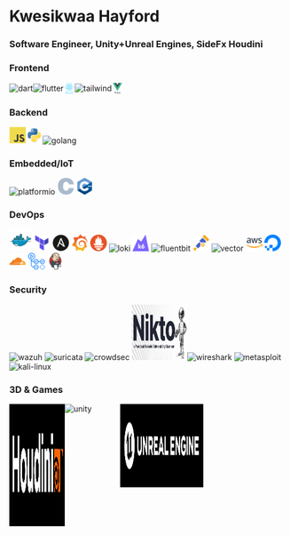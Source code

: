 <h1>Kwesikwaa Hayford</h1>
<h3>Software Engineer, Unity+Unreal Engines, SideFx Houdini</h3>
<div >

</div>
<!-- <div align="center">
  
<h3>Connect with me:</h3>
<p>
<a href="https://dev.to/kwesikwaa" target="blank"><img align="center" src="https://raw.githubusercontent.com/rahuldkjain/github-profile-readme-generator/master/src/images/icons/Social/devto.svg" alt="kwesikwaa" height="20" width="20" /></a>
<a href="https://linkedin.com/in/kwesikwaa" target="blank"><img align="center" src="https://raw.githubusercontent.com/rahuldkjain/github-profile-readme-generator/master/src/images/icons/Social/linked-in-alt.svg" alt="kwesikwaa" height="20" width="20" /></a>
<a href="https://stackoverflow.com/users/kwesikwaa" target="blank"><img align="center" src="https://raw.githubusercontent.com/rahuldkjain/github-profile-readme-generator/master/src/images/icons/Social/stack-overflow.svg" alt="kwesikwaa" height="20" width="20" /></a>
<a href="https://hashnode.com/kwesikwaa" target="blank"><img align="center" src="https://raw.githubusercontent.com/rahuldkjain/github-profile-readme-generator/master/src/images/icons/Social/hashnode.svg" alt="kwesikwaa" height="20" width="20" /></a>
</p>
</div>
 -->
<div>
<h3>Frontend</h3>
<p ><img src="https://www.vectorlogo.zone/logos/dartlang/dartlang-icon.svg" alt="dart" width="20" height="20" align="center"/><img src="https://www.vectorlogo.zone/logos/flutterio/flutterio-icon.svg" alt="flutter" width="20" height="20" align="center"/><img src="https://raw.githubusercontent.com/devicons/devicon/master/icons/react/react-original-wordmark.svg" alt="react" width="20" height="20" align="center"/><img src="https://www.vectorlogo.zone/logos/tailwindcss/tailwindcss-icon.svg" alt="tailwind" width="20" height="20" align="center"/><img src="https://raw.githubusercontent.com/devicons/devicon/master/icons/vuejs/vuejs-original-wordmark.svg" alt="vuejs" width="20" height="20" align="center"/></p>
</div>

<div>
<h3 >Backend</h3>
<div> <img src="https://raw.githubusercontent.com/devicons/devicon/master/icons/javascript/javascript-original.svg" alt="javascript" width="30" height="30"/><img src="https://raw.githubusercontent.com/devicons/devicon/master/icons/python/python-original.svg" alt="python" width="30" height="30"/><img src="https://www.vectorlogo.zone/logos/golang/golang-icon.svg" alt="golang" width="45" height="40"/>
</div>

<div>
<h3 >Embedded/IoT</h3>
<div><img src="https://avatars.githubusercontent.com/u/11621357?s=200&v=4" alt="platformio" width="30" height="30"/> <img src="https://github.com/devicons/devicon/blob/master/icons/c/c-original.svg" alt="c" width="30" height="30"/> <img src="https://github.com/devicons/devicon/blob/master/icons/cplusplus/cplusplus-original.svg" alt="c++" width="30" height="30"/> 
</div>

<div>
<h3 >DevOps</h3>
<div> <img src="https://github.com/devicons/devicon/blob/master/icons/docker/docker-original.svg" alt="docker" width="40" height="40"/> <img src="https://github.com/devicons/devicon/blob/master/icons/terraform/terraform-original.svg" alt="terraform" width="30" height="30"/> <img src="https://github.com/devicons/devicon/blob/master/icons/ansible/ansible-original.svg" alt="ansible" width="30" height="30"/> <img src="https://github.com/devicons/devicon/blob/master/icons/grafana/grafana-original.svg" alt="grafana" width="30" height="30"/> <img src="https://github.com/devicons/devicon/blob/master/icons/prometheus/prometheus-original.svg" alt="prometheus" width="30" height="30"/> <img src="https://grafana.com/static/img/logos/logo-loki.svg" alt="loki" width="30" height="30"/>  <img src="https://github.com/devicons/devicon/blob/master/icons/k6/k6-original.svg" alt="k6" width="30" height="30"/> <img src="https://imgs.search.brave.com/OrBsPZV8jdU1vaC-ukB2Sh62P6y_i1Ye_zjtlR8h2sM/rs:fit:500:0:0:0/g:ce/aHR0cHM6Ly9zdHls/ZXMucmVkZGl0bWVk/aWEuY29tL3Q1XzRi/amFtOC9zdHlsZXMv/Y29tbXVuaXR5SWNv/bl95aW94dncxNjNh/dzYxLmpwZz9mb3Jt/YXQ9cGpwZyZzPWIw/NmNiMTRmYjQ5YjA0/NDllMzU4NDc4NDE4/YmFiM2Y1ZWYzZDNk/NWI" alt="fluentbit" width="30" height="30"/> <img src="https://github.com/devicons/devicon/blob/master/icons/opentelemetry/opentelemetry-original.svg" alt="otel" width="30" height="30"/> <img src="https://images.chainguard.dev/logos/vector.svg" alt="vector" width="30" height="30"/> <img src="https://github.com/devicons/devicon/blob/master/icons/amazonwebservices/amazonwebservices-original-wordmark.svg" alt="aws" width="30" height="30"/> <img src="https://github.com/devicons/devicon/blob/master/icons/digitalocean/digitalocean-original.svg" alt="do" width="30" height="30"/> <img src="https://github.com/devicons/devicon/blob/master/icons/cloudflare/cloudflare-original.svg" alt="cloudflare" width="30" height="30"/> <img src="https://github.com/devicons/devicon/blob/master/icons/githubactions/githubactions-original.svg" alt="githubactions" width="30" height="30"/> <img src="https://github.com/devicons/devicon/blob/master/icons/jenkins/jenkins-original.svg" alt="jenkins" width="30" height="30"/>
</div>

<div>
<h3 >Security</h3>
<div> <img src="https://imgs.search.brave.com/E8xgFWXoqjbtwIoh5WC_r8ssxpLEEmUEQ-JBadgO7fo/rs:fit:860:0:0:0/g:ce/aHR0cHM6Ly93cm9i/ZXJ0cy5tZS93cC1j/b250ZW50L3VwbG9h/ZHMvMjAyMi8xMS93/YXp1aC02NjZ4NjI4/LndlYnA" alt="wazuh" width="55" height="55"/> <img src="https://imgs.search.brave.com/KoPNfnXctt0wrr5lARbPLUelPwKHEihvdf0i4CY95oA/rs:fit:500:0:1:0/g:ce/aHR0cHM6Ly9jZG4u/YnJhbmRmZXRjaC5p/by9pZDhKRlQwNzIy/L3cvNDAwL2gvNDAw/L3RoZW1lL2Rhcmsv/aWNvbi5qcGVnP2M9/MWJ4aWQ2NE11cDdh/Y3pld1NBWU1YJnQ9/MTc0MzI1MTYwNzcz/Nw" alt="suricata" width="50" height="50"/> <img src="https://www.ochobitshacenunbyte.com/wp-content/uploads/2020/11/crowdsec-logo-portada-1.png" alt="crowdsec" width="80" height="80"/> <img src="Nikto.png" alt="nikto" width="100" height="100"/><img src="https://imgs.search.brave.com/zka2NjuBZxsSQYWqsaqvUddNMNwkBLq9BMvxcPjSBZ8/rs:fit:860:0:0:0/g:ce/aHR0cHM6Ly9jZG4u/bmVvd2luLmNvbS9u/ZXdzL2ltYWdlcy91/cGxvYWRlZC8yMDE0/LzA5L3dpcmVzaGFy/a19tZWRpdW0uanBn" alt="wireshark" width="80" height="80"/> <img src="https://www.kali.org/tools/metasploit-framework/images/metasploit-framework-logo.svg" alt="metasploit" width="50" height="50"/> <img src="https://imgs.search.brave.com/2q9ksB7O6X8VbEqjOzA0SQ2txUMAaj51rMYU_mnLArs/rs:fit:860:0:0:0/g:ce/aHR0cHM6Ly9kcmFz/aXRlLmNvbS9jb250/ZW50L2ltZy9rYWxp/LWRyYWdvbi1pY29u/LnN2Zw" alt="kali-linux" width="70" height="70"/> 
</div>

<h3>3D & Games</h3>
<div style="display: flex">
<img src="houdini.png" alt="houdini" width="100" height="220"/> <img src="https://cdn.icon-icons.com/icons2/2530/PNG/512/unity_button_icon_151945.png" alt="unity" width="100" height="40"/> <img src="ue.png" alt="unreal" width="150" height="150"/> 
</div>

</div>
